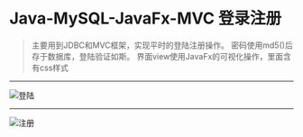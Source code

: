 # Java-MySQL-JavaFx-MVC 登录注册
>主要用到JDBC和MVC框架，实现平时的登陆注册操作。
>密码使用md5()后存于数据库，登陆验证如斯。
>界面view使用JavaFx的可视化操作，里面含有css样式

<hr>

![登陆](https://gitee.com/uploads/images/2017/1105/190808_82e3d2f5_1616829.png "微信图片_20171105191047.png")

<hr>

![注册](https://gitee.com/uploads/images/2017/1105/190825_84e7c269_1616829.png "微信图片_20171105191051.png")
